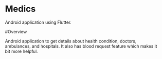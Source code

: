 # Medics

Android application using Flutter.

#Overview

Android application to get details about health condition, doctors, ambulances, and hospitals. It also has blood request feature which makes it bit more helpful.
